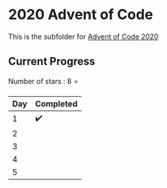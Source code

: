 # 2020 Advent of Code

This is the subfolder for [Advent of Code 2020](https://adventofcode.com/2020)

## Current Progress

Number of stars : 8 :star:

| Day | Completed |
|-----|-----------|
|  1  | :heavy_check_mark: |
|  2  |
|  3  |
|  4  |
|  5  |